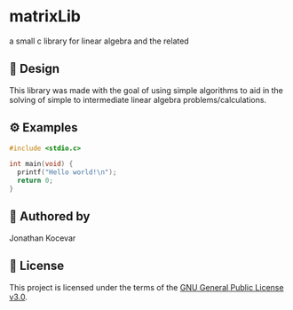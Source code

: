 # matrixLib

a small c library for linear algebra and the related

## 🧠 Design

This library was made with the goal of using simple algorithms to aid in the solving of simple to intermediate linear algebra problems/calculations.

## ⚙️ Examples
```c
#include <stdio.c>

int main(void) {
  printf("Hello world!\n");
  return 0;
}
```
## 👤 Authored by 

Jonathan Kocevar

## 📝 License

This project is licensed under the terms of the [GNU General Public License v3.0](https://www.gnu.org/licenses/gpl-3.0.en.html).
